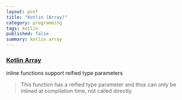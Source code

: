 ```yaml
---
layout: post
title: "Kotlin (Array)"
category: programming
tags: kotlin
published: false
summary: kotlin array
---
```


### [Kotlin Array](https://kotlinlang.org/api/latest/jvm/stdlib/kotlin/-array/)

inline functions support reified type parameters

> This function has a reified type parameter and thus can only be inlined at compilation time, not called directly.

